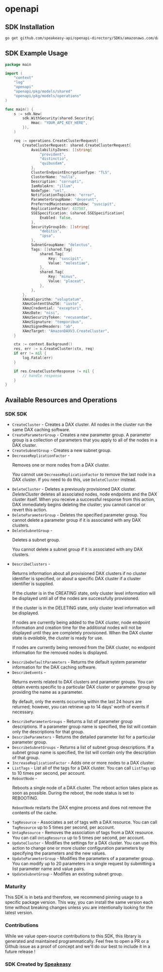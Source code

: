 # openapi

<!-- Start SDK Installation -->
## SDK Installation

```bash
go get github.com/speakeasy-api/openapi-directory/SDKs/amazonaws.com/dax/2017-04-19/go
```
<!-- End SDK Installation -->

## SDK Example Usage
<!-- Start SDK Example Usage -->
```go
package main

import (
    "context"
    "log"
    "openapi"
    "openapi/pkg/models/shared"
    "openapi/pkg/models/operations"
)

func main() {
    s := sdk.New(
        sdk.WithSecurity(shared.Security{
            Hmac: "YOUR_API_KEY_HERE",
        }),
    )

    req := operations.CreateClusterRequest{
        CreateClusterRequest: shared.CreateClusterRequest{
            AvailabilityZones: []string{
                "provident",
                "distinctio",
                "quibusdam",
            },
            ClusterEndpointEncryptionType: "TLS",
            ClusterName: "nulla",
            Description: "corrupti",
            IamRoleArn: "illum",
            NodeType: "vel",
            NotificationTopicArn: "error",
            ParameterGroupName: "deserunt",
            PreferredMaintenanceWindow: "suscipit",
            ReplicationFactor: 437587,
            SSESpecification: &shared.SSESpecification{
                Enabled: false,
            },
            SecurityGroupIds: []string{
                "debitis",
                "ipsa",
            },
            SubnetGroupName: "delectus",
            Tags: []shared.Tag{
                shared.Tag{
                    Key: "suscipit",
                    Value: "molestiae",
                },
                shared.Tag{
                    Key: "minus",
                    Value: "placeat",
                },
            },
        },
        XAmzAlgorithm: "voluptatum",
        XAmzContentSha256: "iusto",
        XAmzCredential: "excepturi",
        XAmzDate: "nisi",
        XAmzSecurityToken: "recusandae",
        XAmzSignature: "temporibus",
        XAmzSignedHeaders: "ab",
        XAmzTarget: "AmazonDAXV3.CreateCluster",
    }

    ctx := context.Background()
    res, err := s.CreateCluster(ctx, req)
    if err != nil {
        log.Fatal(err)
    }

    if res.CreateClusterResponse != nil {
        // handle response
    }
}
```
<!-- End SDK Example Usage -->

<!-- Start SDK Available Operations -->
## Available Resources and Operations

### SDK SDK

* `CreateCluster` - Creates a DAX cluster. All nodes in the cluster run the same DAX caching software.
* `CreateParameterGroup` - Creates a new parameter group. A parameter group is a collection of parameters that you apply to all of the nodes in a DAX cluster.
* `CreateSubnetGroup` - Creates a new subnet group.
* `DecreaseReplicationFactor` - <p>Removes one or more nodes from a DAX cluster.</p> <note> <p>You cannot use <code>DecreaseReplicationFactor</code> to remove the last node in a DAX cluster. If you need to do this, use <code>DeleteCluster</code> instead.</p> </note>
* `DeleteCluster` - Deletes a previously provisioned DAX cluster. <i>DeleteCluster</i> deletes all associated nodes, node endpoints and the DAX cluster itself. When you receive a successful response from this action, DAX immediately begins deleting the cluster; you cannot cancel or revert this action.
* `DeleteParameterGroup` - Deletes the specified parameter group. You cannot delete a parameter group if it is associated with any DAX clusters.
* `DeleteSubnetGroup` - <p>Deletes a subnet group.</p> <note> <p>You cannot delete a subnet group if it is associated with any DAX clusters.</p> </note>
* `DescribeClusters` - <p>Returns information about all provisioned DAX clusters if no cluster identifier is specified, or about a specific DAX cluster if a cluster identifier is supplied.</p> <p>If the cluster is in the CREATING state, only cluster level information will be displayed until all of the nodes are successfully provisioned.</p> <p>If the cluster is in the DELETING state, only cluster level information will be displayed.</p> <p>If nodes are currently being added to the DAX cluster, node endpoint information and creation time for the additional nodes will not be displayed until they are completely provisioned. When the DAX cluster state is <i>available</i>, the cluster is ready for use.</p> <p>If nodes are currently being removed from the DAX cluster, no endpoint information for the removed nodes is displayed.</p>
* `DescribeDefaultParameters` - Returns the default system parameter information for the DAX caching software.
* `DescribeEvents` - <p>Returns events related to DAX clusters and parameter groups. You can obtain events specific to a particular DAX cluster or parameter group by providing the name as a parameter.</p> <p>By default, only the events occurring within the last 24 hours are returned; however, you can retrieve up to 14 days' worth of events if necessary.</p>
* `DescribeParameterGroups` - Returns a list of parameter group descriptions. If a parameter group name is specified, the list will contain only the descriptions for that group.
* `DescribeParameters` - Returns the detailed parameter list for a particular parameter group.
* `DescribeSubnetGroups` - Returns a list of subnet group descriptions. If a subnet group name is specified, the list will contain only the description of that group.
* `IncreaseReplicationFactor` - Adds one or more nodes to a DAX cluster.
* `ListTags` - List all of the tags for a DAX cluster. You can call <code>ListTags</code> up to 10 times per second, per account.
* `RebootNode` - <p>Reboots a single node of a DAX cluster. The reboot action takes place as soon as possible. During the reboot, the node status is set to REBOOTING.</p> <note> <p> <code>RebootNode</code> restarts the DAX engine process and does not remove the contents of the cache. </p> </note>
* `TagResource` - Associates a set of tags with a DAX resource. You can call <code>TagResource</code> up to 5 times per second, per account. 
* `UntagResource` - Removes the association of tags from a DAX resource. You can call <code>UntagResource</code> up to 5 times per second, per account. 
* `UpdateCluster` - Modifies the settings for a DAX cluster. You can use this action to change one or more cluster configuration parameters by specifying the parameters and the new values.
* `UpdateParameterGroup` - Modifies the parameters of a parameter group. You can modify up to 20 parameters in a single request by submitting a list parameter name and value pairs.
* `UpdateSubnetGroup` - Modifies an existing subnet group.
<!-- End SDK Available Operations -->

### Maturity

This SDK is in beta and therefore, we recommend pinning usage to a specific package version.
This way, you can install the same version each time without breaking changes unless you are intentionally
looking for the latest version.

### Contributions

While we value open-source contributions to this SDK, this library is generated and maintained programmatically.
Feel free to open a PR or a Github issue as a proof of concept and we'll do our best to include it in a future release !

### SDK Created by [Speakeasy](https://docs.speakeasyapi.dev/docs/using-speakeasy/client-sdks)
